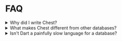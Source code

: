 # FAQ

<details>
<summary>Why did I write Chest?</summary>

When I started Chest, there was no database that

- was written in pure Dart,
- was lazy (not in-memory), and
- was easy to use.

So I decided to change that.

Also, I wanted to do a little research in database architecture.
</details>


<details>
<summary>What makes Chest different from other databases?</summary>

When I started Chest, pub.dev already contained some database packages.

- In-memory databases existed, most of which are written in pure Dart (like Sembast, Hive, or ObjectDB).
- Lazy on-disk databases existed, but all of them were wrappers for a native database (like Sqlite, Moor, or Postgres).

So I decided to write a lazy on-disk database in pure Dart.
</details>


<details>
<summary>Isn't Dart a painfully slow language for a database?</summary>

While Dart is slower than other lower-level languages like Rust or C++, it's fast enough for most applications.

Here are some reasons why the difference doesn't really matter much:

- All of the operations work in logarithmic time, so they are fast anyway.
- Database performance is mostly I/O-bound. Loading parts of files into memory is just as fast as in low-level languages.
- Results are cached in-memory.
</details>
